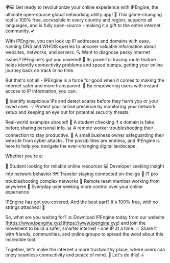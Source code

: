 🌍💻 Get ready to revolutionize your online experience with IPEngine, the ultimate open-source global networking utility app! 🚀 This game-changing tool is 100% free, accessible in every country and region, supports all languages, and is fully open-source - making it a gift to the entire internet community. 💕

With IPEngine, you can look up IP addresses and domains with ease, running DNS and WHOIS queries to uncover valuable information about websites, networks, and servers. 🔍 Want to diagnose pesky internet issues? IPEngine's got you covered! 📡 Its powerful tracing route feature helps identify connectivity problems and speed bumps, getting your online journey back on track in no time.

But that's not all - IPEngine is a force for good when it comes to making the internet safer and more transparent. 💪 By empowering users with instant access to IP information, you can:

🔎 Identify suspicious IPs and detect scams before they harm you or your loved ones.
💡 Protect your online presence by monitoring your network setup and keeping an eye out for potential security threats.

Real-world examples abound! 🌟 A student checking if a domain is fake before sharing personal info. 📊 A remote worker troubleshooting their connection to stay productive. 👥 A small business owner safeguarding their website from cyber attacks. The possibilities are endless, and IPEngine is here to help you navigate the ever-changing digital landscape.

Whether you're a:

🏫 Student looking for reliable online resources
💻 Developer seeking insight into network behavior
🗺️ Traveler staying connected on-the-go
🤝 IT pro troubleshooting complex networks
👥 Remote team member working from anywhere
👀 Everyday user seeking more control over your online experience

IPEngine has got you covered. And the best part? It's 100% free, with no strings attached! 🎁

So, what are you waiting for? 🔜 Download IPEngine today from our website [https://www.ipengine.xyz](https://www.ipengine.xyz) and join the movement to build a safer, smarter internet - one IP at a time. 💥 Share it with friends, communities, and online groups to spread the word about this incredible tool.

Together, let's make the internet a more trustworthy place, where users can enjoy seamless connectivity and peace of mind. 🌟 Let's do this! 🔝